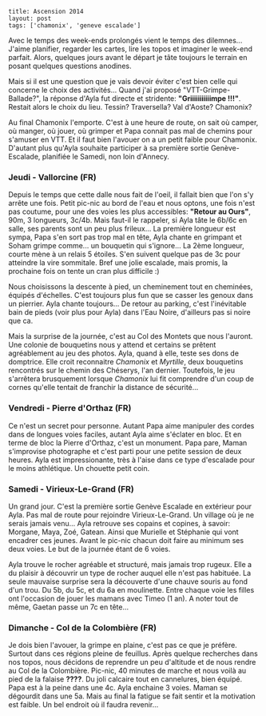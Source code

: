 ```
title: Ascension 2014
layout: post
tags: ['chamonix', 'geneve escalade']
```

Avec le temps des week-ends prolongés vient le temps des dilemnes... J'aime planifier, regarder les cartes, lire les topos et imaginer le week-end parfait. Alors, quelques jours avant le départ je tâte toujours le terrain en posant quelques questions anodines.

Mais si il est une question que je vais devoir éviter c'est bien celle qui concerne le choix des activités... Quand j'ai proposé "VTT-Grimpe-Ballade?", la réponse d'Ayla fut directe et stridente: **"Griiiiiiiiiiimpe !!!"**. Restait alors le choix du lieu. Tessin? Traversella? Val d'Aoste? Chamonix?

Au final Chamonix l'emporte. C'est à une heure de route, on sait où camper, où manger, où jouer, où grimper et Papa connait pas mal de chemins pour s'amuser en VTT. Et il faut bien l'avouer on a un petit faible pour Chamonix. D'autant plus qu'Ayla souhaite participer à sa première sortie Genève-Escalade, planifiée le Samedi, non loin d'Annecy. 

### Jeudi - Vallorcine (FR)

Depuis le temps que cette dalle nous fait de l'oeil, il fallait bien que l'on s'y arrête une fois. Petit pic-nic au bord de l'eau et nous optons, une fois n'est pas coutume, pour une des voies les plus accessibles: **"Retour au Ours"**, 90m, 3 longueurs, 3c/4b. Mais faut-il le rappeler, si Ayla tâte le 6b/6c en salle, ses parents sont un peu plus frileux... La première longueur est sympa, Papa s'en sort pas trop mal en tête, Ayla chante en grimpant et Soham grimpe comme... un bouquetin qui s'ignore... La 2ème longueur, courte mène à un relais 5 étoiles. S'en suivent quelque pas de 3c pour atteindre la vire sommitale. Bref une jolie escalade, mais promis, la prochaine fois on tente un cran plus difficile :)

Nous choisissons la descente à pied, un cheminement tout en cheminées, équipés d'échelles. C'est toujours plus fun que se casser les genoux dans un pierrier. Ayla chante toujours... De retour au parking, c'est l'inévitable bain de pieds (voir plus pour Ayla) dans l'Eau Noire, d'ailleurs pas si noire que ca.

Mais la surprise de la journée, c'est au Col des Montets que nous l'auront. Une colonie de bouquetins nous y attend et certains se prêtent agréablement au jeu des photos. Ayla, quand à elle, teste ses dons de domptrice. Elle croit reconnaitre *Chamonix* et *Myrtille*, deux bouquetins rencontrés sur le chemin des Chéserys, l'an dernier. Toutefois, le jeu s'arrêtera brusquement lorsque *Chamonix* lui fit comprendre d'un coup de cornes qu'elle tentait de franchir la distance de sécurité...

### Vendredi - Pierre d'Orthaz (FR)

Ce n'est un secret pour personne. Autant Papa aime manipuler des cordes dans de longues voies faciles, autant Ayla aime s'éclater en bloc. Et en terme de bloc la Pierre d'Orthaz, c'est un monument. Papa pare, Maman s'improvise photographe  et c'est parti pour une petite session de deux heures. Ayla est impressionante, très à l'aise dans ce type d'escalade pour le moins athlétique. Un chouette petit coin.

### Samedi - Virieux-Le-Grand (FR)

Un grand jour. C'est la première sortie Genève Escalade en extérieur pour Ayla. Pas mal de route pour rejoindre Virieux-Le-Grand. Un village où je ne serais jamais venu... Ayla retrouve ses copains et copines, à savoir: Morgane, Maya, Zoé, Gatean. Ainsi que Murielle et Stéphanie qui vont encadrer ces jeunes. Avant le pic-nic chacun doit faire au minimum ses deux voies. Le but de la journée étant de 6 voies.

Ayla  trouve le rocher agréable et structuré, mais jamais trop rugeux. Elle a du plaisir à découvrir un type de rocher auquel elle n'est pas habituée. La seule mauvaise surprise sera la découverte d'une chauve souris au fond d'un trou. Du 5b, du 5c, et du 6a en moulinette. Entre chaque voie les filles ont l'occasion de jouer les mamans avec Timeo (1 an). A noter tout de même, Gaetan passe un 7c en tête...

### Dimanche - Col de la Colombière (FR)

Je dois bien l'avouer, la grimpe en plaine, c'est pas ce que je préfère. Surtout dans ces régions pleine de feuillus. Après quelque recherches dans nos topos, nous décidons de reprendre un peu d'altitude et de nous rendre au Col de la Colombière. Pic-nic, 40 minutes de marche et nous voilà au pied de la falaise **????**. Du joli calcaire tout en cannelures, bien équipé. Papa est à la peine dans une 4c. Ayla enchaine 3 voies. Maman se dégourdit dans une 5a. Mais au final la fatigue se fait sentir et la motivation est faible. Un bel endroit où il faudra revenir... 



